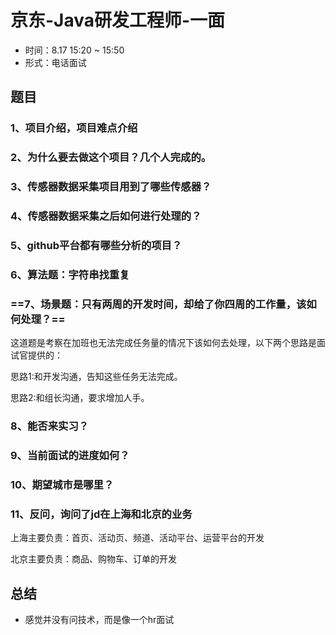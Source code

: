 # 京东-Java研发工程师-一面

- 时间：8.17 15:20 ~ 15:50
- 形式：电话面试

## 题目

### 1、项目介绍，项目难点介绍

### 2、为什么要去做这个项目？几个人完成的。

### 3、传感器数据采集项目用到了哪些传感器？

### 4、传感器数据采集之后如何进行处理的？

### 5、github平台都有哪些分析的项目？

### 6、算法题：字符串找重复

### ==7、场景题：只有两周的开发时间，却给了你四周的工作量，该如何处理？==

这道题是考察在加班也无法完成任务量的情况下该如何去处理，以下两个思路是面试官提供的：

思路1:和开发沟通，告知这些任务无法完成。

思路2:和组长沟通，要求增加人手。

### 8、能否来实习？

### 9、当前面试的进度如何？

### 10、期望城市是哪里？

### 11、反问，询问了jd在上海和北京的业务

上海主要负责：首页、活动页、频道、活动平台、运营平台的开发

北京主要负责：商品、购物车、订单的开发

## 总结

- 感觉并没有问技术，而是像一个hr面试

